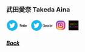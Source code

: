 ### 武田愛奈 Takeda Aina
<a target="_blank" rel="noopener noreferrer" href="https://twitter.com/aina__227"><img src="../../../Img/Icon_Twitter_Mem.PNG" height="30"></a> <a target="_blank" rel="noopener noreferrer" href="https://twitter.com/_tsubomihiiragi"><img src="../../../Img/Icon_Twitter_Char.PNG" height="30"></a> <a target="_blank" rel="noopener noreferrer" href="https://www.instagram.com/___aina35_____/"><img src="../../../Img/Icon_Instagram.PNG" height="30"></a> <a target="_blank" rel="noopener noreferrer" href="https://www.showroom-live.com/room/profile?room_id=87759"><img src="../../../Img/Icon_Showroom.PNG" height="30"></a>
##### [Back](../../../readme.md)
